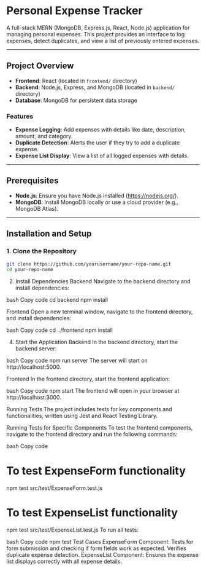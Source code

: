 # Personal Expense Tracker

A full-stack MERN (MongoDB, Express.js, React, Node.js) application for managing personal expenses. This project provides an interface to log expenses, detect duplicates, and view a list of previously entered expenses.

---

## Project Overview

- **Frontend**: React (located in `frontend/` directory)
- **Backend**: Node.js, Express, and MongoDB (located in `backend/` directory)
- **Database**: MongoDB for persistent data storage

### Features

- **Expense Logging**: Add expenses with details like date, description, amount, and category.
- **Duplicate Detection**: Alerts the user if they try to add a duplicate expense.
- **Expense List Display**: View a list of all logged expenses with details.

---

## Prerequisites

- **Node.js**: Ensure you have Node.js installed (https://nodejs.org/).
- **MongoDB**: Install MongoDB locally or use a cloud provider (e.g., MongoDB Atlas).

---

## Installation and Setup

### 1. Clone the Repository

```bash
git clone https://github.com/yourusername/your-repo-name.git
cd your-repo-name
```

2. Install Dependencies
   Backend
   Navigate to the backend directory and install dependencies:

bash
Copy code
cd backend
npm install

Frontend
Open a new terminal window, navigate to the frontend directory, and install dependencies:

bash
Copy code
cd ../frontend
npm install

4. Start the Application
   Backend
   In the backend directory, start the backend server:

bash
Copy code
npm run server
The server will start on http://localhost:5000.

Frontend
In the frontend directory, start the frontend application:

bash
Copy code
npm start
The frontend will open in your browser at http://localhost:3000.

Running Tests
The project includes tests for key components and functionalities, written using Jest and React Testing Library.

Running Tests for Specific Components
To test the frontend components, navigate to the frontend directory and run the following commands:

bash
Copy code

# To test ExpenseForm functionality

npm test src/test/ExpenseForm.test.js

# To test ExpenseList functionality

npm test src/test/ExpenseList.test.js
To run all tests:

bash
Copy code
npm test
Test Cases
ExpenseForm Component:
Tests for form submission and checking if form fields work as expected.
Verifies duplicate expense detection.
ExpenseList Component:
Ensures the expense list displays correctly with all expense details.
